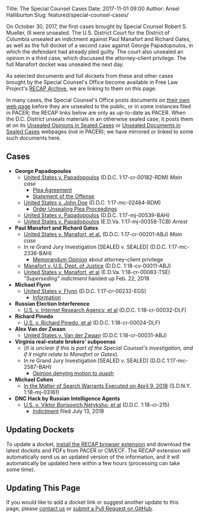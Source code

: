 Title: The Special Counsel Cases
Date: 2017-11-01 09:00
Author: Ansel Halliburton
Slug: featured/special-counsel-cases/


On October 30, 2017, the first cases brought by Special Counsel Robert S. Mueller, III were unsealed. The U.S. District Court for the District of Columbia unsealed an indictment against Paul Manafort and Richard Gates, as well as the full docket of a second case against George Papadopoulos, in which the defendant had already pled guilty. The court also unsealed an opinion in a third case, which discussed the attorney–client privilege. The full Manafort docket was unsealed the next day.

As selected documents and full dockets from these and other cases brought by the Special Counsel's Office become available in Free Law Project's [RECAP Archive][recap], we are linking to them on this page.

In many cases, the Special Counsel's Office posts documents on [their own web page](https://www.justice.gov/sco) before they are unsealed to the public, or in some instances filed in PACER; the RECAP links below are only as up-to-date as PACER. When the D.C. District unseals materials in an otherwise sealed case, it posts them at on its [Unsealed Opinions in Sealed Cases](http://www.dcd.uscourts.gov/unsealed-opinions-sealed-cases) or [Unsealed Documents in Sealed Cases](http://www.dcd.uscourts.gov/unsealed-documents-in-sealed-cases) webpages (not in PACER); we have mirrored or linked to some such documents here.


## Cases

* **George Papadopoulos**
    * [United States v. Papadopoulos](https://www.courtlistener.com/docket/6182316/united-states-v-papadopoulos/) (D.D.C. 1:17-cr-00182-RDM) *Main case*
        * [Plea Agreement][papadopoulos-plea]
        * [Statement of the Offense][papadopoulos-statement]
    * [United States v. John Doe](https://www.courtlistener.com/docket/6182412/united-states-v-john-doe/) (D.D.C. 1:17-mc-02484-RDM)
        * [Order Unsealing Plea Proceedings][papadopoulos-unseal-order]
    * [United States v. Papadopoulos](https://www.courtlistener.com/docket/6182339/united-states-v-papadopoulos/) (D.D.C. 1:17-mj-00539-BAH)
    * [United States v. Papadopoulos](https://www.courtlistener.com/docket/6184401/united-states-v-papadopoulos/) (E.D.Va. 1:17-mj-00358-TCB) *Arrest*
* **Paul Manafort and Richard Gates**
    * [United States v. Manafort, et al.](https://www.courtlistener.com/docket/6183591/united-states-v-manafort/) (D.D.C. 1:17-cr-00201-ABJ) *Main case*
    * In re Grand Jury Investigation [SEALED v. SEALED] (D.D.C. 1:17-mc-2336-BAH)
        * [Memorandum Opinion][opinion-gj-priv] about attorney–client privilege
    * [Manafort v. U.S. Dept. of Justice](https://www.courtlistener.com/docket/6250827/manafort-v-u-s-department-of-justice/) (D.D.C. 1:18-cv-00011-ABJ)
    * [United States v. Manafort, et al](https://www.courtlistener.com/docket/6314202/united-states-v-manafort/) (E.D.Va. 1:18-cr-00083-TSE) *"Superseding" indictment* handed up Feb. 22, 2018
* **Michael Flynn**
    * [United States v. Flynn](https://www.courtlistener.com/docket/6234142/united-states-v-flynn/) (D.D.C. 1:17-cr-00232-EGS)
        * [Information][flynn-information]
* **Russian Election Interference**
    * [U.S. v. Internet Research Agency, et al](https://www.courtlistener.com/docket/6307879/united-states-v-internet-research-agency-llc/) (D.D.C. 1:18-cr-00032-DLF)
* **Richard Pinedo**
    * [U.S. v. Richard Pinedo, et al](https://www.courtlistener.com/docket/6307917/united-states-v-pinedo/) (D.D.C. 1:18-cr-00024-DLF)
* **Alex Van der Zwaan**
    * [United States v. Van der Zwaan](https://www.courtlistener.com/docket/6309895/united-states-v-van-der-zwaan/) (D.D.C 1:18-cr-00031-ABJ)
* **Virginia real-estate brokers' subpoenas**
    * (*It is unclear if this is part of the Special Counsel's investigation, and if it might relate to Manafort or Gates*).
    * In re Grand Jury Investigation [SEALED v. SEALED] (D.D.C 1:17-mc-2587-BAH)
        * [Opinion denying motion to quash](http://www.dcd.uscourts.gov/sites/dcd/files/17-mc-2587-10272017.pdf)
* **Michael Cohen**
    * [In the Matter of Search Warrants Executed on April 9, 2018](https://www.courtlistener.com/docket/6362926/in-the-matter-of-search-warrants-executed-on-april-9-2018/) (S.D.N.Y. 1:18-mj-03161)
* **DNC Hack by Russian Intelligence Agents**
    * [U.S. v. Viktor Borisovich Netyksho, et al](https://www.courtlistener.com/docket/7431538/united-states-v-netyksho/) (D.D.C. 1:18-cr-215)
        * [Indictment][gru-indictment] filed July 13, 2018

## Updating Dockets

To update a docket, [install the RECAP browser extension][ext] and download the latest dockets and PDFs from PACER or CM/ECF. The RECAP extension will automatically send us an updated version of the information, and it will automatically be updated here within a few hours (processing can take some time).


## Updating This Page

If you would like to add a docket link or suggest another update to this page, please [contact us][c] or [submit a Pull Request on GitHub][pr].


[recap]: https://www.courtlistener.com/recap/
[ext]: {filename}/pages/recap.md
[c]: {filename}/pages/contact.md
[pr]: https://github.com/freelawproject/free.law/blob/master/content/pages/special-counsel.md
[opinion-gj-priv]: {static}/pdf/17-mc-2336_MEM_OP_REDACTED_FOR_UNSEALING_20171030.pdf
[papadopoulos-unseal-order]: {static}/pdf/gov.uscourts.dcd.189936.1.0.pdf
[papadopoulos-plea]: {static}/pdf/gov.uscourts.dcd.189898.18.0.pdf
[papadopoulos-statement]: {static}/pdf/gov.uscourts.dcd.189898.19.0.pdf
[flynn-information]: https://www.courtlistener.com/recap/gov.uscourts.dcd.191592/gov.uscourts.dcd.191592.1.0_2.pdf
[gru-indictment]: https://www.courtlistener.com/recap/gov.uscourts.dcd.198489/gov.uscourts.dcd.198489.1.0.pdf
